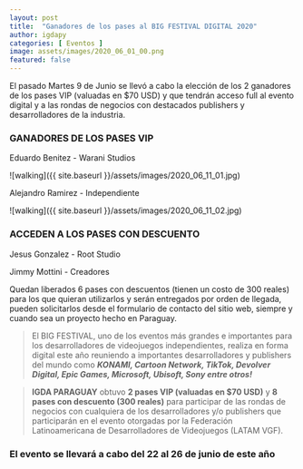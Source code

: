 ```yaml
---
layout: post
title:  "Ganadores de los pases al BIG FESTIVAL DIGITAL 2020"
author: igdapy
categories: [ Eventos ]
image: assets/images/2020_06_01_00.png
featured: false
---
```

El pasado Martes 9 de Junio se llevó a cabo la elección de los 2 ganadores de los pases VIP (valuadas en $70 USD) y que tendrán acceso full al evento digital y a las rondas de negocios con destacados publishers y desarrolladores de la industria.

### GANADORES DE LOS PASES VIP

Eduardo Benitez - Warani Studios

![walking]({{ site.baseurl }}/assets/images/2020_06_11_01.jpg)

Alejandro Ramirez - Independiente

![walking]({{ site.baseurl }}/assets/images/2020_06_11_02.jpg)

### ACCEDEN A LOS PASES CON DESCUENTO

Jesus Gonzalez - Root Studio

Jimmy Mottini - Creadores

Quedan liberados 6 pases con descuentos (tienen un costo de 300 reales) para los que quieran utilizarlos y serán entregados por orden de llegada, pueden solicitarlos desde el formulario de contacto del sitio web, siempre y cuando sea un proyecto hecho en Paraguay.

>El BIG FESTIVAL, uno de los eventos más grandes e importantes para los desarrolladores de videojuegos independientes, realiza en forma digital este año reuniendo a importantes desarrolladores y publishers del mundo como **_KONAMI, Cartoon Network, TikTok, Devolver Digital, Epic Games, Microsoft, Ubisoft, Sony entre otros!_**

>**IGDA PARAGUAY** obtuvo **2 pases VIP (valuadas en $70 USD)** y **8 pases con descuento (300 reales)** para participar de las rondas de negocios con cualquiera de los desarrolladores y/o publishers que participarán en el evento otorgadas por la Federación Latinoamericana de Desarrolladores de Videojuegos (LATAM VGF).

### **El evento se llevará a cabo del 22 al 26 de junio de este año**
